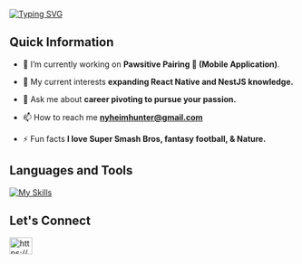 [![Typing SVG](https://readme-typing-svg.demolab.com?font=Roboto&size=30&duration=5000&pause=1000&color=0837B1&center=true&random=false&width=466&height=80&lines=Hi%2C+I'm+Nyheim+Hunter+%F0%9F%91%8B%F0%9F%8F%BE;Full+Stack+Software+Engineer)](https://git.io/typing-svg)

<h2 align="left">Quick Information </h2>

- 🔭 I’m currently working on **Pawsitive Pairing 🐾 (Mobile Application)**.

- 🌱 My current interests **expanding React Native and NestJS knowledge.** 

- 💬 Ask me about **career pivoting to pursue your passion.**

- 📫 How to reach me **nyheimhunter@gmail.com**

- ⚡ Fun facts **I love Super Smash Bros, fantasy football, & Nature.**

<h2 align="left">Languages and Tools</h2>
<p align="left">
  
[![My Skills](https://skillicons.dev/icons?i=react,js,nextjs,ts,nestjs,go,rails,nodejs,postgres,mongodb,jest,figma,git,github,sentry,vscode,vercel&perline=9)](https://skillicons.dev)

</p>

<h2 align="left">Let's Connect</h2>

<p align="left">
<a href="https://www.linkedin.com/in/nyheimhunter/" target="blank"><img align="center" src="https://raw.githubusercontent.com/rahuldkjain/github-profile-readme-generator/master/src/images/icons/Social/linked-in-alt.svg" alt="https://www.linkedin.com/in/nyheimhunter/" height="30" width="40" /></a>
</p>
